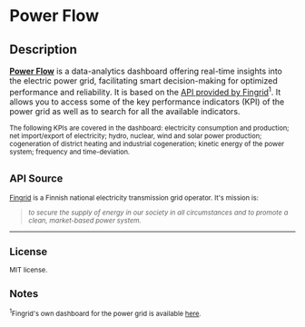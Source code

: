 # Power Flow

## Description

[<b>Power Flow</b>](https://jouniverse.github.io/power-flow/home.html) is a data-analytics dashboard offering real-time insights into the electric power grid, facilitating smart decision-making for optimized performance and reliability. It is based on the <a href="https://data.fingrid.fi/en/"> API provided by Fingrid</a><sup>1</sup>. It allows you to access some of the key performance indicators (KPI) of the power grid as well as to search for all the available indicators.
<p><small>The following KPIs are covered in the dashboard: electricity consumption and production; net import/export of electricity; hydro, nuclear, wind and solar power production; cogeneration of district heating and industrial cogeneration; kinetic energy of the power system; frequency and time-deviation.

## API Source

<p><a href="https://www.fingrid.fi/en/">Fingrid</a> is a Finnish national electricity transmission grid operator. It's mission is:<blockquote><i>to secure the supply of energy in our society in all circumstances and to promote a clean, market-based power system.</i></blockquote></p>
<hr>

## License

MIT license.

## Notes

<p class="sub-note"><sup>1</sup>Fingrid's own dashboard for the power grid is available <a href="https://www.fingrid.fi/en/electricity-market/power-system/">here</a>.</p>
